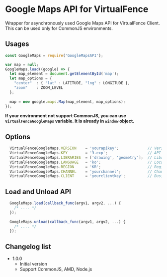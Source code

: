 # Google Maps API for VirtualFence
Wrapper for asynchronously used Google Maps API for VirtualFence Client.
This can be used only for CommonJS environments.

## Usages
```javascript
const GoogleMaps = require('GoogleMapsAPI');

var map = null;
GoogleMaps.load((google) => {
  let map_element = document.getElementById('map');
  let map_options = {
    "center"  : { "lat" : LATITUDE, "lng" : LONGITUDE },
    "zoom"    : ZOOM_LEVEL
  };
  
  map = new google.maps.Map(map_element, map_options);
});
```

**If your environment not support CommonJS, you can use `VirtualFenceGoogleMaps` variable.
It is already in `window` object.**

## Options
```javascript
  VirtualFenceGoogleMaps.VERSION    = 'yourapikey';             // Version
  VirtualFenceGoogleMaps.KEY        = '3.exp';                  // API Key
  VirtualFenceGoogleMaps.LIBRARIES  = ['drawing', 'geometry'];  // Libraries
  VirtualFenceGoogleMaps.LANGUAGE   = 'ko';                     // Localization
  VirtualFenceGoogleMaps.REGION     = 'KR';                     // Region Code
  VirtualFenceGoogleMaps.CHANNEL    = 'yourchannel';            // Channel
  VirtualFenceGoogleMaps.CLIENT     = 'yourclientkey';          // Business Client key
```

## Load and Unload API
```javascript
  GoogleMaps.load(callback_func(argv1, argv2, ...) {
    /* .... */
  });
  
  GoogleMaps.unload(callback_func(argv1, argv2, ...) {
    /* .... */
  });
```

## Changelog list
* 1.0.0
  + Initial version
  + Support CommonJS, AMD, Node.js
